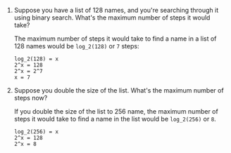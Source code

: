 1. Suppose you have a list of 128 names, and you're searching through it using binary search. What's the maximum number of steps it would take?

    The maximum number of steps it would take to find a name in a list of 128 names would be `log_2(128)` or `7` steps:

    ```
    log_2(128) = x
    2^x = 128
    2^x = 2^7
    x = 7
    ```

2. Suppose you double the size of the list. What's the maximum number of steps now?

    If you double the size of the list to 256 name, the maximum number of steps it would take to find a name in the list would be `log_2(256)` or `8`.

    ```
    log_2(256) = x
    2^x = 128
    2^x = 8
    ```
